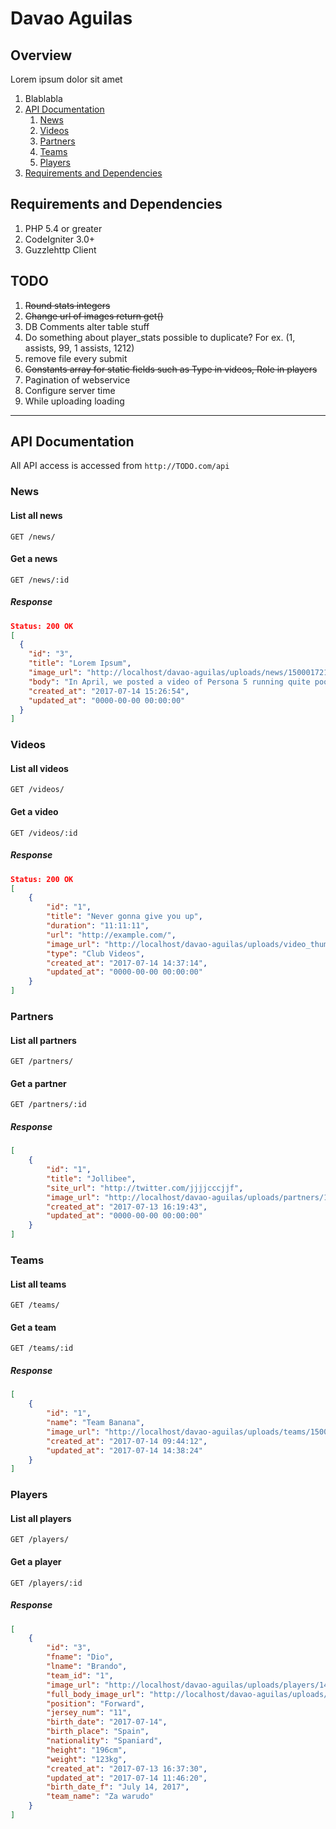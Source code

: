 # Davao Aguilas
## Overview
Lorem ipsum dolor sit amet

1. Blablabla
1. [API Documentation](#api-documentation)
   1. [News](#news)
   1. [Videos](#videos)
   1. [Partners](#partners)
   1. [Teams](#teams)
   1. [Players](#players)
1. [Requirements and Dependencies](#requirements-and-dependencies)

## Requirements and Dependencies

1. PHP 5.4 or greater
1. CodeIgniter 3.0+
1. Guzzlehttp Client

## TODO
1. ~~Round stats integers~~
1. ~~Change url of images return get()~~
1. DB Comments alter table stuff
1. Do something about player_stats possible to duplicate? For ex. (1, assists, 99, 1 assists, 1212)
1. remove file every submit
1. ~~Constants array for static fields such as Type in videos, Role in players~~
1. Pagination of webservice
1. Configure server time
1. While uploading loading

---
## API Documentation
All API access is accessed from `http://TODO.com/api`
### News

#### List all news  
`GET /news/`

#### Get a news  
`GET /news/:id`

##### Response
```json
Status: 200 OK
[
  {
    "id": "3",
    "title": "Lorem Ipsum",
    "image_url": "http://localhost/davao-aguilas/uploads/news/1500017214_aDaHvdy.png",
    "body": "In April, we posted a video of Persona 5 running quite poorly on the PC via an emulator. Now, only a few months later, it’s looking fantastic.\r\n\r\nThanks to the tireless work of the team behind the RCPS3 emulator, the game—which I described in April as playable only “if you like suffering”—is now playable in the true sense of the word, with acceptable framerates throughout, fixes to some glaring visual issues and an absence of any gltiches that will kill the game. Most importantly, they’ve had users successfully complete the game, just to make sure it all works.\r\n\r\nBelow is a video the RCPS3 team put together showing the progress they’ve made since Persona 5 was first released on the PS3:",
    "created_at": "2017-07-14 15:26:54",
    "updated_at": "0000-00-00 00:00:00"
  }
]
```

### Videos
#### List all videos
`GET /videos/`

#### Get a video
`GET /videos/:id`

##### Response

```json
Status: 200 OK
[
    {
        "id": "1",
        "title": "Never gonna give you up",
        "duration": "11:11:11",
        "url": "http://example.com/",
        "image_url": "http://localhost/davao-aguilas/uploads/video_thumbnails/1500014234_7b9.png",
        "type": "Club Videos",
        "created_at": "2017-07-14 14:37:14",
        "updated_at": "0000-00-00 00:00:00"
    }
]
```

### Partners
#### List all partners
`GET /partners/`

#### Get a partner
`GET /partners/:id`

##### Response
```json
[
    {
        "id": "1",
        "title": "Jollibee",
        "site_url": "http://twitter.com/jjjjcccjjf",
        "image_url": "http://localhost/davao-aguilas/uploads/partners/1499933983_2016-11-29.jpg",
        "created_at": "2017-07-13 16:19:43",
        "updated_at": "0000-00-00 00:00:00"
    }
]
```

### Teams
#### List all teams
`GET /teams/`

#### Get a team
`GET /teams/:id`

##### Response
```json
[
    {
        "id": "1",
        "name": "Team Banana",
        "image_url": "http://localhost/davao-aguilas/uploads/teams/1500014304_2016-12-09.jpg",
        "created_at": "2017-07-14 09:44:12",
        "updated_at": "2017-07-14 14:38:24"
    }
]
```

### Players
#### List all players
`GET /players/`

#### Get a player
`GET /players/:id`

##### Response
```json
[
    {
        "id": "3",
        "fname": "Dio",
        "lname": "Brando",
        "team_id": "1",
        "image_url": "http://localhost/davao-aguilas/uploads/players/1499935050_aDaHvdy.png",
        "full_body_image_url": "http://localhost/davao-aguilas/uploads/players/1499935050_2016-12-09.jpg",
        "position": "Forward",
        "jersey_num": "11",
        "birth_date": "2017-07-14",
        "birth_place": "Spain",
        "nationality": "Spaniard",
        "height": "196cm",
        "weight": "123kg",
        "created_at": "2017-07-13 16:37:30",
        "updated_at": "2017-07-14 11:46:20",
        "birth_date_f": "July 14, 2017",
        "team_name": "Za warudo"
    }
]
```
